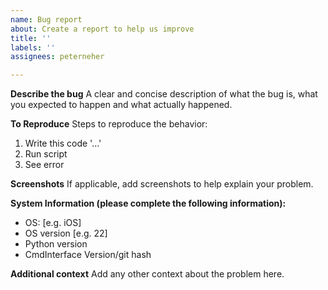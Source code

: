 ```yaml
---
name: Bug report
about: Create a report to help us improve
title: ''
labels: ''
assignees: peterneher

---
```


**Describe the bug**
A clear and concise description of what the bug is, what you expected to happen and what actually happened.

**To Reproduce**
Steps to reproduce the behavior:
1. Write this code '...'
2. Run script
3. See error

**Screenshots**
If applicable, add screenshots to help explain your problem.

**System Information (please complete the following information):**
 - OS: [e.g. iOS]
 - OS version [e.g. 22]
 - Python version
 - CmdInterface Version/git hash

**Additional context**
Add any other context about the problem here.

